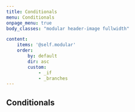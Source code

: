 ```yaml
---
title: Conditionals
menu: Conditionals
onpage_menu: true
body_classes: "modular header-image fullwidth"

content:
    items: '@self.modular'
    order:
        by: default
        dir: asc
        custom:
            - _if
            - _branches
---
```


## Conditionals

